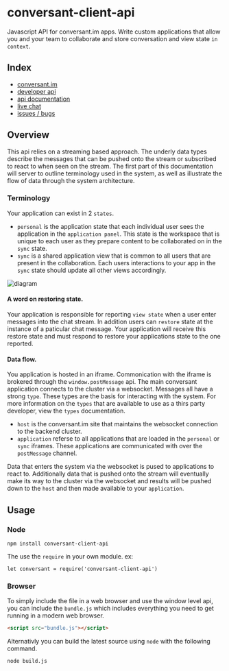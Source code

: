 # conversant-client-api
Javascript API for conversant.im apps.
Write custom applications that allow you and your team to collaborate and store conversation and view state `in context`. 

## Index
* [conversant.im](https://www.conversant.im)
* [developer api](http://conversant-im.github.io/conversant-client-api/)
* [api documentation](http://conversant-im.github.io/conversant-client-api/docs.html)
* [live chat](https://nxtwv.conversant.im/client)
* [issues / bugs](https://github.com/conversant-im/conversant-client-api/issues)

## Overview
This api relies on a streaming based approach.  The underly data types describe the messages that can be pushed onto the stream or subscribed to react to when seen on the stream.  The first part of this documentation will server to outline terminology used in the system, as well as illustrate the flow of data through the system architecture. 

### Terminology
Your application can exist in 2 `states`.
* `personal` is the application state that each individual user sees the application in the `application panel`.  This state is the workspace that is unique to each user as they prepare content to be collaborated on in the `sync` state.
* `sync` is a shared application view that is common to all users that are present in the collaboration.  Each users interactions to your app in the `sync` state should update all other views accordingly.

![diagram](http://conversant-im.github.io/conversant-client-api/images/api1.png)

#### A word on restoring state.
Your application is responsible for reporting `view state` when a user enter messages into the chat stream.  In addition users can `restore` state at the instance of a paticular chat message.  Your application will receive this restore state and must respond to restore your applications state to the one reported.

#### Data flow.
You application is hosted in an iframe. Commonication with the iframe is brokered through the `window.postMessage` api.  The main conversant application connects to the cluster via a websocket.  Messages all have a strong `type`.  These types are the basis for interacting with the system.  For more information on the `types` that are available to use as a thirs party developer, view the `types` documentation.
* `host` is the conversant.im site that maintains the websocket connection to the backend cluster.
* `application` referse to all applications that are loaded in the `personal` or `sync` iframes.  These applications are communicated with over the `postMessage` channel.

Data that enters the system via the websocket is pused to applications to react to.  Additionally data that is pushed onto the stream will eventually make its way to the cluster via the websocket and results will be pushed down to the `host` and then made available to your `application`.

## Usage
### Node
```nodejs
npm install conversant-client-api
```
The use the `require` in your own module.  ex:
```nodejs
let conversant = require('conversant-client-api')
```

### Browser
To simply include the file in a web browser and use the window level api, you can include the `bundle.js` which includes everything you need to get running in a modern web browser.  
```html
<script src="bundle.js"></script>
```
Alternativly you can build the latest source using `node` with the following command.
```nodejs
node build.js
```
